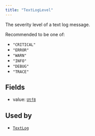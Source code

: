 ```yaml
---
title: "TextLogLevel"
---
```


The severity level of a text log message.

Recommended to be one of:
* `"CRITICAL"`
* `"ERROR"`
* `"WARN"`
* `"INFO"`
* `"DEBUG"`
* `"TRACE"`

## Fields

* value: [`Utf8`](../datatypes/utf8.md)


## Used by

* [`TextLog`](../archetypes/text_log.md)
